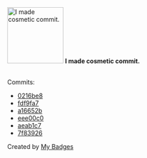 <img src="https://my-badges.github.io/my-badges/cosmetic-commit.png" alt="I made cosmetic commit." title="I made cosmetic commit." width="128">
<strong>I made cosmetic commit.</strong>
<br><br>

Commits:

- <a href="https://github.com/Neptunium931/codeforces/commit/0216be891ae0e7c74600cb85b1efeb3372089fc5">0216be8</a>
- <a href="https://github.com/Neptunium931/codeforces/commit/fdf9fa78b52ef3d1669db56dd1bfae44e8981f1e">fdf9fa7</a>
- <a href="https://github.com/Neptunium931/snapshotDir/commit/a16652b59fbb684b495453d1303be9552293747c">a16652b</a>
- <a href="https://github.com/Neptunium931/nlogger/commit/eee00c04dadf3e3f7d9fe4f373a54bc2ce6873dd">eee00c0</a>
- <a href="https://github.com/Neptunium931/ncc/commit/aeab1c71be205bae6f77eb8284eb2c6e019d509c">aeab1c7</a>
- <a href="https://github.com/Neptunium931/nCook/commit/7f83926b508340df26ef54043a7b27939d03f8f5">7f83926</a>


Created by <a href="https://github.com/my-badges/my-badges">My Badges</a>
